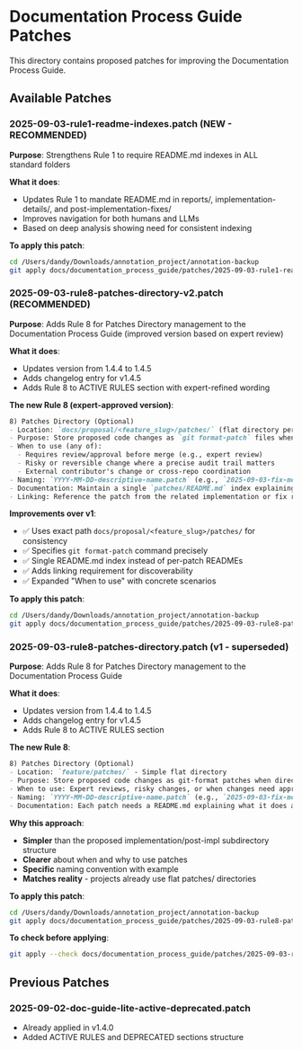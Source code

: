 # Documentation Process Guide Patches

This directory contains proposed patches for improving the Documentation Process Guide.

## Available Patches

### 2025-09-03-rule1-readme-indexes.patch (NEW - RECOMMENDED)

**Purpose**: Strengthens Rule 1 to require README.md indexes in ALL standard folders

**What it does**:
- Updates Rule 1 to mandate README.md in reports/, implementation-details/, and post-implementation-fixes/
- Improves navigation for both humans and LLMs
- Based on deep analysis showing need for consistent indexing

**To apply this patch**:
```bash
cd /Users/dandy/Downloads/annotation_project/annotation-backup
git apply docs/documentation_process_guide/patches/2025-09-03-rule1-readme-indexes.patch
```

### 2025-09-03-rule8-patches-directory-v2.patch (RECOMMENDED)

**Purpose**: Adds Rule 8 for Patches Directory management to the Documentation Process Guide (improved version based on expert review)

**What it does**:
- Updates version from 1.4.4 to 1.4.5
- Adds changelog entry for v1.4.5
- Adds Rule 8 to ACTIVE RULES section with expert-refined wording

**The new Rule 8 (expert-approved version)**:
```markdown
8) Patches Directory (Optional)
- Location: `docs/proposal/<feature_slug>/patches/` (flat directory per feature)
- Purpose: Store proposed code changes as `git format-patch` files when direct edits are not appropriate
- When to use (any of):
  - Requires review/approval before merge (e.g., expert review)
  - Risky or reversible change where a precise audit trail matters
  - External contributor's change or cross-repo coordination
- Naming: `YYYY-MM-DD-descriptive-name.patch` (e.g., `2025-09-03-fix-memory-leak.patch`)
- Documentation: Maintain a single `patches/README.md` index explaining each patch (what/why/how to apply)
- Linking: Reference the patch from the related implementation or fix report under **Related → Patch**
```

**Improvements over v1**:
- ✅ Uses exact path `docs/proposal/<feature_slug>/patches/` for consistency
- ✅ Specifies `git format-patch` command precisely
- ✅ Single README.md index instead of per-patch READMEs
- ✅ Adds linking requirement for discoverability
- ✅ Expanded "When to use" with concrete scenarios

**To apply this patch**:
```bash
cd /Users/dandy/Downloads/annotation_project/annotation-backup
git apply docs/documentation_process_guide/patches/2025-09-03-rule8-patches-directory-v2.patch
```

### 2025-09-03-rule8-patches-directory.patch (v1 - superseded)

**Purpose**: Adds Rule 8 for Patches Directory management to the Documentation Process Guide

**What it does**:
- Updates version from 1.4.4 to 1.4.5
- Adds changelog entry for v1.4.5
- Adds Rule 8 to ACTIVE RULES section

**The new Rule 8**:
```markdown
8) Patches Directory (Optional)
- Location: `feature/patches/` - Simple flat directory
- Purpose: Store proposed code changes as git-format patches when direct editing is not appropriate
- When to use: Expert reviews, risky changes, or when changes need approval before applying
- Naming: `YYYY-MM-DD-descriptive-name.patch` (e.g., `2025-09-03-fix-memory-leak.patch`)
- Documentation: Each patch needs a README.md explaining what it does and why
```

**Why this approach**:
- **Simpler** than the proposed implementation/post-impl subdirectory structure
- **Clearer** about when and why to use patches
- **Specific** naming convention with example
- **Matches reality** - projects already use flat patches/ directories

**To apply this patch**:
```bash
cd /Users/dandy/Downloads/annotation_project/annotation-backup
git apply docs/documentation_process_guide/patches/2025-09-03-rule8-patches-directory.patch
```

**To check before applying**:
```bash
git apply --check docs/documentation_process_guide/patches/2025-09-03-rule8-patches-directory.patch
```

## Previous Patches

### 2025-09-02-doc-guide-lite-active-deprecated.patch
- Already applied in v1.4.0
- Added ACTIVE RULES and DEPRECATED sections structure